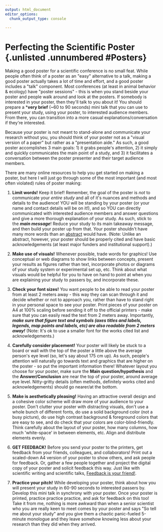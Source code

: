 ```yaml
---
output: html_document
editor_options:
  chunk_output_type: console

---
```





# Perfecting the Scientific Poster {.unlisted .unnumbered #Posters}

Making a good poster for a scientific conference is no small feat. While people often think of a poster as an "easy" alternative to a talk, making a good poster actually takes a lot of time and effort, and a good poster includes a "talk" component. Most conferences (at least in animal behavior & ecology) have "poster sessions" - this is when you stand beside your poster and people walk around and look at the posters. If somebody is interested in your poster, then they'll talk to you about it! You should prepare a ***very brief** (~60 to 90 seconds) mini talk that you can use to present your study, using your poster, to interested audience members. From there, you can transition into a more casual explanations/conversation if they're interested.

Because your poster is not meant to stand-alone and communicate your research without you, you should think of your poster not as a "visual version of a paper" but rather as a "presentation aide." As such, a good poster accomplishes 3 main goals: 1) it grabs people's attention, 2) it simply and quickly communicates the main point of a study, and 3) it facilitates a conversation between the poster presenter and their target audience members. 

There are many online resources to help you get started on making a poster, but here I will just go through some of the most important (and most often violated) rules of poster making:

1) **Limit words!** Keep it brief! Remember, the goal of the poster is *not* to communicate your *entire study* and all of it's nuances and methods and details to the audience! YOU will be standing by your poster (or your name and contact details will be on it!), and so YOU can directly communicated with interested audience members and answer questions and give a more thorough explanation of your study. As such, stick to the ***main message***! Reduce your study to its main takeaway message, and then build your poster up from that. Your poster shouldn't have many more words than an [abstract](#Abstracts) would have. (Note: Unlike an abstract, however, your poster should be properly cited and have basic acknowledgements (at least major funders and institutional support).)

2) **Make use of visuals!** Whenever possible, trade words for graphics! Use conceptual or web diagrams to show links between concepts, present your results as figures rather than text, incorporate photos or diagrams of your study system or experimental set up, etc. Think about what visuals would be helpful for you to have on hand to point at when you are explaining your study to passers by, and incorporate these.

3) **Check your font sizes!** You want people to be able to read your poster from at least 2 meters away - this way they can scan through it and decide whether or not to approach you, rather than have to stand right in your personal space to see your poster. Print pieces of your poster on A4 at 100% scaling before sending it off to the official printers - make sure that you can easily read the text from 2 meters away. Importantly, ***make sure that figure text and symbols (axes titles and labels, legends, map points and labels, etc) are also readable from 2 meters away!*** (Note: It's ok to use a smaller font for the works cited list and acknowledgements.)

4) **Carefully consider placement!** Your poster will likely be stuck to a board or wall with the top of the poster a little above the average person's eye level (so, let's say about 175 cm up). As such, people's attention will naturally go towards text and graphics that are higher on the poster - so put the important information there! Whatever layout you choose for your poster, make sure the **Main question/hypothesis** and the **Answer/Conclusion** are near the top of your poster, around average eye level. Nitty-gritty details (often methods, definitely works cited and acknowledgements) should go nearer/at the bottom.

5) **Make is aesthetically pleasing!** Having an attractive overall design and a cohesive color scheme will draw more of your audience to your poster. Don't clutter your poster with distracting visuals, don't use a whole bunch of different fonts, do use a solid background color (not a busy picture), do use high contrast background & foreground colors that are easy to see, and do check that your colors are color-blind-friendly. Think carefully about the layout of your poster, how many columns, how much 'white-space' in between elements, etc. Align and distribute elements evenly.

6) **GET FEEDBACK!** Before you send your poster to the printers, get feedback from your friends, colleagues, and collaborators! Print out a scaled-down A4 version of your poster to show others, and ask people for feedback. Or, gather a few people together and project the digital copy of your poster and solicit feedback this way. Just like with scientific writing and scientific talks, [Feedback is your friend!](#FF).

7) **Practice your pitch!** While developing your poster, think about how you will present your study in 60-90 seconds to interested passers by. Develop this mini talk in synchrony with your poster. Once your poster is printed, practice practice practice, and ask for feedback on this too! Take it from me, nothing is more awkward than when a senior scientist who you are really keen to meet comes by your poster and says "So tell me about your study" and you give them a chaotic panic-fueled 5-minute monologue and they leave somehow knowing less about your research than they did when they arrived.
